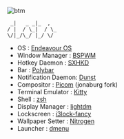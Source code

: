 ![btm](https://github-production-user-asset-6210df.s3.amazonaws.com/67730727/266818952-f315ba51-ec4a-4029-a711-f1677f7d0f8f.png)


```                
 _|   _ _|_  ,  
/ |  / \_|  / \_
\/|_/\_/ |_/ \/ 
```

-  OS                 : [Endeavour OS](https://endeavouros.com/)
-  Window Manager     : [BSPWM](https://github.com/baskerville/bspwm)
-  Hotkey Daemon      : [SXHKD](https://github.com/baskerville/sxhkd)
-  Bar                : [Polybar](https://github.com/polybar/polybar)
-  Notification Daemon: [Dunst](https://github.com/dunst-project/dunst)
-  Compositor         : [Picom](https://github.com/jonaburg/picom) (jonaburg fork)
-  Terminal Emulator  : [Kitty](https://github.com/kovidgoyal/kitty)
-  Shell              : [zsh](https://www.zsh.org)
-  Display Manager    : [lightdm](https://github.com/canonical/lightdm)
-  Lockscreen         : [i3lock-fancy](https://github.com/meskarune/i3lock-fancy)
-  Wallpaper Setter   : [Nitrogen](https://github.com/l3ib/nitrogen)
-  Launcher           : [dmenu](https://tools.suckless.org/dmenu/)
